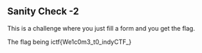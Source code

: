 ## Sanity Check -2
This is a challenge where you just fill a form and you get the flag.

The flag being 
ictf{We1c0m3_t0_indyCTF_}
